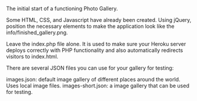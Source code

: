 The initial start of a functioning Photo Gallery. 

Some HTML, CSS, and Javascript have already been created. 
Using jQuery, position the necessary elements to make the application look like the info/finished_gallery.png.

Leave the index.php file alone. It is used to make sure your Heroku server deploys correctly with PHP functionality and also  automatically redirects visitors to index.html.


There are several JSON files you can use for your gallery for testing:

images.json: default image gallery of different places around the world. Uses local image files.
images-short.json: a image gallery that can be used for testing.